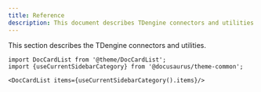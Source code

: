 ```yaml
---
title: Reference
description: This document describes TDengine connectors and utilities.
---
```


This section describes the TDengine connectors and utilities.

```mdx-code-block
import DocCardList from '@theme/DocCardList';
import {useCurrentSidebarCategory} from '@docusaurus/theme-common';

<DocCardList items={useCurrentSidebarCategory().items}/>
```